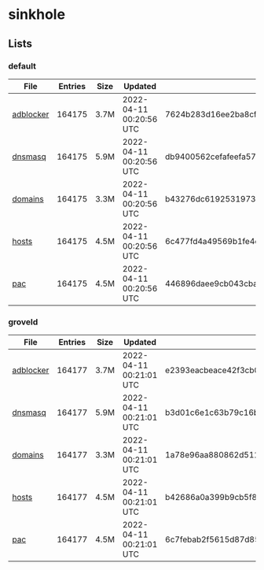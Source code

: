 # sinkhole

## Lists

### default

|File|Entries|Size|Updated|Hash|
|-|-|-|-|-|
|[adblocker](https://raw.githubusercontent.com/groveld/sinkhole/lists/default/adblocker.txt)|164175|3.7M|2022-04-11 00:20:56 UTC|7624b283d16ee2ba8cfc196a0b5dc2a3045d08b2206fa43ca75371f388e0fb36|
|[dnsmasq](https://raw.githubusercontent.com/groveld/sinkhole/lists/default/dnsmasq.txt)|164175|5.9M|2022-04-11 00:20:56 UTC|db9400562cefafeefa5765c18f3bef063cb87f25cd1cb673127823902b9c359e|
|[domains](https://raw.githubusercontent.com/groveld/sinkhole/lists/default/domains.txt)|164175|3.3M|2022-04-11 00:20:56 UTC|b43276dc6192531973ab92eefdbdfdb31b1c9cd3e9607955fe1077985bbda36f|
|[hosts](https://raw.githubusercontent.com/groveld/sinkhole/lists/default/hosts.txt)|164175|4.5M|2022-04-11 00:20:56 UTC|6c477fd4a49569b1fe4ccc3229314eb791722d71c4eedc62a67b7597da65a63d|
|[pac](https://raw.githubusercontent.com/groveld/sinkhole/lists/default/pac.txt)|164175|4.5M|2022-04-11 00:20:56 UTC|446896daee9cb043cba4712c3700056b8f8990025f7b8bc4e015c2c23fc1a7dd|

### groveld

|File|Entries|Size|Updated|Hash|
|-|-|-|-|-|
|[adblocker](https://raw.githubusercontent.com/groveld/sinkhole/lists/groveld/adblocker.txt)|164177|3.7M|2022-04-11 00:21:01 UTC|e2393eacbeace42f3cb053cc1c1f70e03c9f532f8f9c9096f838aae9ac2f9457|
|[dnsmasq](https://raw.githubusercontent.com/groveld/sinkhole/lists/groveld/dnsmasq.txt)|164177|5.9M|2022-04-11 00:21:01 UTC|b3d01c6e1c63b79c16bff2d9e12ba0f0be816467c4d85705bc1000ef103457d3|
|[domains](https://raw.githubusercontent.com/groveld/sinkhole/lists/groveld/domains.txt)|164177|3.3M|2022-04-11 00:21:01 UTC|1a78e96aa880862d511215926f5939542da7504aa6912664fb5788bd8938dc1b|
|[hosts](https://raw.githubusercontent.com/groveld/sinkhole/lists/groveld/hosts.txt)|164177|4.5M|2022-04-11 00:21:01 UTC|b42686a0a399b9cb5f8f91c754c73e92f34bc476057ce6000fb2304873e4d17f|
|[pac](https://raw.githubusercontent.com/groveld/sinkhole/lists/groveld/pac.txt)|164177|4.5M|2022-04-11 00:21:01 UTC|6c7febab2f5615d87d85a684e1ef3eacd963d16676b7768f59703578f90a556c|
